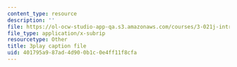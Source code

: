 ```yaml
---
content_type: resource
description: ''
file: https://ol-ocw-studio-app-qa.s3.amazonaws.com/courses/3-021j-introduction-to-modeling-and-simulation-spring-2012/401795a987ad4d900b1c0e4ff11f8cfa_d3ChB1tDMyI.srt
file_type: application/x-subrip
resourcetype: Other
title: 3play caption file
uid: 401795a9-87ad-4d90-0b1c-0e4ff11f8cfa
---
```

